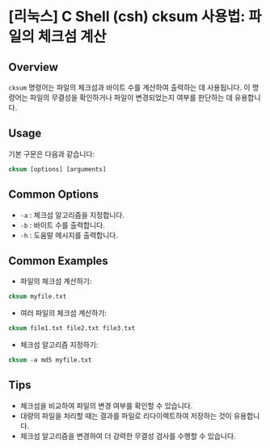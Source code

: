 # [리눅스] C Shell (csh) cksum 사용법: 파일의 체크섬 계산

## Overview
`cksum` 명령어는 파일의 체크섬과 바이트 수를 계산하여 출력하는 데 사용됩니다. 이 명령어는 파일의 무결성을 확인하거나 파일이 변경되었는지 여부를 판단하는 데 유용합니다.

## Usage
기본 구문은 다음과 같습니다:
```csh
cksum [options] [arguments]
```

## Common Options
- `-a` : 체크섬 알고리즘을 지정합니다.
- `-b` : 바이트 수를 출력합니다.
- `-h` : 도움말 메시지를 출력합니다.

## Common Examples
- 파일의 체크섬 계산하기:
```csh
cksum myfile.txt
```

- 여러 파일의 체크섬 계산하기:
```csh
cksum file1.txt file2.txt file3.txt
```

- 체크섬 알고리즘 지정하기:
```csh
cksum -a md5 myfile.txt
```

## Tips
- 체크섬을 비교하여 파일의 변경 여부를 확인할 수 있습니다.
- 대량의 파일을 처리할 때는 결과를 파일로 리다이렉트하여 저장하는 것이 유용합니다.
- 체크섬 알고리즘을 변경하여 더 강력한 무결성 검사를 수행할 수 있습니다.